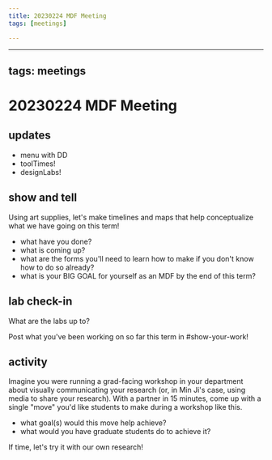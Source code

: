 ```yaml
---
title: 20230224 MDF Meeting
tags: [meetings]

---
```


---
tags: meetings
---

# 20230224 MDF Meeting

## updates
* menu with DD
* toolTimes!
* designLabs!

## show and tell

Using art supplies, let's make timelines and maps that help conceptualize what we have going on this term!
* what have you done?
* what is coming up?
* what are the forms you'll need to learn how to make if you don't know how to do so already?
* what is your BIG GOAL for yourself as an MDF by the end of this term?

## lab check-in
What are the labs up to?

Post what you've been working on so far this term in #show-your-work!

## activity

Imagine you were running a grad-facing workshop in your department about visually communicating your research (or, in Min Ji's case, using media to share your research). With a partner in 15 minutes, come up with a single "move" you'd like students to make during a workshop like this.
* what goal(s) would this move help achieve?
* what would you have graduate students do to achieve it?

If time, let's try it with our own research!